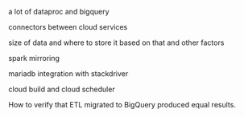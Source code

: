 a lot of dataproc and bigquery

connectors between cloud services

size of data and where to store it based on that and other factors

spark mirroring

mariadb integration with stackdriver

cloud build and cloud scheduler

How to verify that ETL migrated to BigQuery produced equal results.
